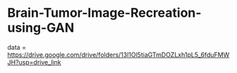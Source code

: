 # Brain-Tumor-Image-Recreation-using-GAN

data = https://drive.google.com/drive/folders/13l1Ol5tiaGTmDOZLxh1pL5_6fduFMWJH?usp=drive_link
